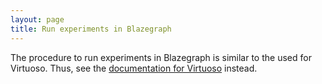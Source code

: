 ```yaml
---
layout: page
title: Run experiments in Blazegraph
---
```


The procedure to run experiments in Blazegraph is similar to the used
for Virtuoso. Thus, see the
[documentation for Virtuoso](1.11-run-experiments-in-virtuoso)
instead.
